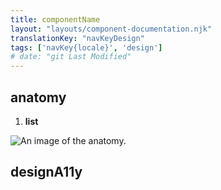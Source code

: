 ```yaml
---
title: componentName
layout: "layouts/component-documentation.njk"
translationKey: "navKeyDesign"
tags: ['navKey{locale}', 'design']
# date: "git Last Modified"
---
```


## anatomy

<ol class="anatomy-list">
  <li><strong>list</strong></li>
</ol>

<img class="b-sm b-default p-400" src="/images/{localLower}/components/anatomy/gcds-{componentNameSlugEN}-anatomy.svg" alt="An image of the anatomy." />

## designA11y
